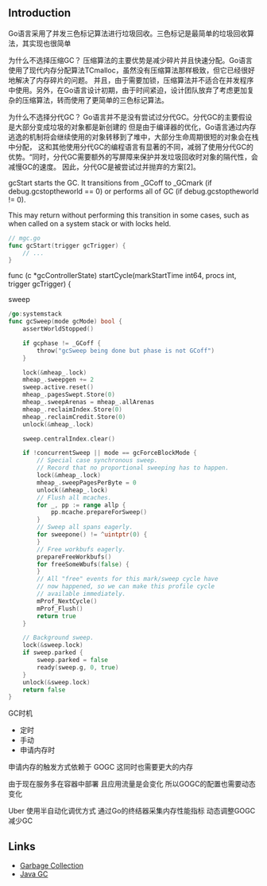 ## Introduction

Go语言采用了并发三色标记算法进行垃圾回收。三色标记是最简单的垃圾回收算法，其实现也很简单


 为什么不选择压缩GC？
压缩算法的主要优势是减少碎片并且快速分配。Go语言使用了现代内存分配算法TCmalloc，虽然没有压缩算法那样极致，但它已经很好地解决了内存碎片的问题。
 并且，由于需要加锁，压缩算法并不适合在并发程序中使用。另外，在Go语言设计初期，由于时间紧迫，设计团队放弃了考虑更加复杂的压缩算法，转而使用了更简单的三色标记算法。

为什么不选择分代GC？
Go语言并不是没有尝试过分代GC。分代GC的主要假设是大部分变成垃圾的对象都是新创建的
但是由于编译器的优化，Go语言通过内存逃逸的机制将会继续使用的对象转移到了堆中，大部分生命周期很短的对象会在栈中分配，
这和其他使用分代GC的编程语言有显著的不同，减弱了使用分代GC的优势。“同时，分代GC需要额外的写屏障来保护并发垃圾回收时对象的隔代性，会减慢GC的速度。
因此，分代GC是被尝试过并抛弃的方案[2]。

gcStart starts the GC. It transitions from _GCoff to _GCmark (if debug.gcstoptheworld == 0) or performs all of GC (if debug.gcstoptheworld != 0).


This may return without performing this transition in some cases, such as when called on a system stack or with locks held.


```go
// mgc.go
func gcStart(trigger gcTrigger) {
    // ...
}
```

func (c *gcControllerState) startCycle(markStartTime int64, procs int, trigger gcTrigger) {


sweep

```go
/go:systemstack
func gcSweep(mode gcMode) bool {
	assertWorldStopped()

	if gcphase != _GCoff {
		throw("gcSweep being done but phase is not GCoff")
	}

	lock(&mheap_.lock)
	mheap_.sweepgen += 2
	sweep.active.reset()
	mheap_.pagesSwept.Store(0)
	mheap_.sweepArenas = mheap_.allArenas
	mheap_.reclaimIndex.Store(0)
	mheap_.reclaimCredit.Store(0)
	unlock(&mheap_.lock)

	sweep.centralIndex.clear()

	if !concurrentSweep || mode == gcForceBlockMode {
		// Special case synchronous sweep.
		// Record that no proportional sweeping has to happen.
		lock(&mheap_.lock)
		mheap_.sweepPagesPerByte = 0
		unlock(&mheap_.lock)
		// Flush all mcaches.
		for _, pp := range allp {
			pp.mcache.prepareForSweep()
		}
		// Sweep all spans eagerly.
		for sweepone() != ^uintptr(0) {
		}
		// Free workbufs eagerly.
		prepareFreeWorkbufs()
		for freeSomeWbufs(false) {
		}
		// All "free" events for this mark/sweep cycle have
		// now happened, so we can make this profile cycle
		// available immediately.
		mProf_NextCycle()
		mProf_Flush()
		return true
	}

	// Background sweep.
	lock(&sweep.lock)
	if sweep.parked {
		sweep.parked = false
		ready(sweep.g, 0, true)
	}
	unlock(&sweep.lock)
	return false
}
```



GC时机

- 定时
- 手动
- 申请内存时



申请内存的触发方式依赖于 GOGC 这同时也需要更大的内存

由于现在服务多在容器中部署 且应用流量是会变化 所以GOGC的配置也需要动态变化

Uber 使用半自动化调优方式 通过Go的终结器采集内存性能指标 动态调整GOGC 减少GC







## Links

- [Garbage Collection](/docs/CS/memory/GC.md)
- [Java GC](/docs/CS/Java/JDK/JVM/GC/GC.md)